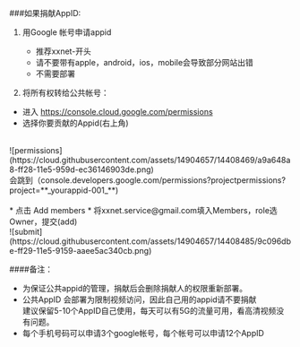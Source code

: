 ###如果捐献AppID:
1. 用Google 帐号申请appid  
   * 推荐xxnet-开头  
   * 请不要带有apple，android，ios，mobile会导致部分网站出错
   * 不需要部署

2. 将所有权转给公共帐号：   
  * 进入 https://console.cloud.google.com/permissions
  * 选择你要贡献的Appid(右上角)
<br>
![permissions](https://cloud.githubusercontent.com/assets/14904657/14408469/a9a648a8-ff28-11e5-959d-ec36146903de.png)
<br>
  会跳到（console.developers.google.com/permissions?projectpermissions?project=**_yourappid-001_**)<br>
<br>
  * 点击 Add members
  * 将xxnet.service@gmail.com填入Members，role选Owner，提交(add)<br>  
![submit](https://cloud.githubusercontent.com/assets/14904657/14408485/9c096dbe-ff29-11e5-9159-aaee5ac340cb.png)
<br>


####备注：
* 为保证公共appid的管理，捐献后会删除捐献人的权限重新部署。  
* 公共AppID 会部署为限制视频访问，因此自己用的appid请不要捐献  
   建议保留5-10个AppID自己使用，每天可以有5G的流量可用，看高清视频没有问题。  
* 每个手机号码可以申请3个google帐号，每个帐号可以申请12个AppID 